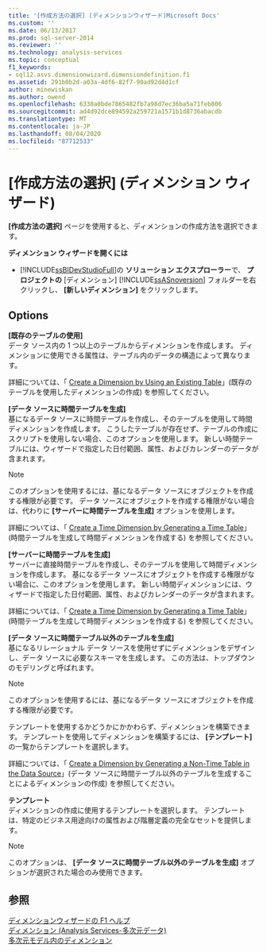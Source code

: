 ```yaml
---
title: '[作成方法の選択] (ディメンションウィザード)Microsoft Docs'
ms.custom: ''
ms.date: 06/13/2017
ms.prod: sql-server-2014
ms.reviewer: ''
ms.technology: analysis-services
ms.topic: conceptual
f1_keywords:
- sql12.asvs.dimensionwizard.dimensiondefinition.f1
ms.assetid: 291b0b2d-a03a-4df6-82f7-90ad92d4d1cf
author: minewiskan
ms.author: owend
ms.openlocfilehash: 6338a0bde7865482fb7a98d7ec36ba5a71feb806
ms.sourcegitcommit: ad4d92dce894592a259721a1571b1d8736abacdb
ms.translationtype: MT
ms.contentlocale: ja-JP
ms.lasthandoff: 08/04/2020
ms.locfileid: "87712533"
---
```

# <a name="select-creation-method-dimension-wizard"></a>[作成方法の選択] (ディメンション ウィザード)
  **[作成方法の選択]** ページを使用すると、ディメンションの作成方法を選択できます。  
  
 **ディメンション ウィザードを開くには**  
  
-   [!INCLUDE[ssBIDevStudioFull](../includes/ssbidevstudiofull-md.md)]の **ソリューション エクスプローラー**で、 **プロジェクトの** [ディメンション] [!INCLUDE[ssASnoversion](../includes/ssasnoversion-md.md)] フォルダーを右クリックし、 **[新しいディメンション]** をクリックします。  
  
## <a name="options"></a>Options  
 **[既存のテーブルの使用]**  
 データ ソース内の 1 つ以上のテーブルからディメンションを作成します。 ディメンションに使用できる属性は、テーブル内のデータの構造によって異なります。  
  
 詳細については、「 [Create a Dimension by Using an Existing Table](multidimensional-models/create-a-dimension-by-using-an-existing-table.md)」(既存のテーブルを使用したディメンションの作成) を参照してください。  
  
 **[データ ソースに時間テーブルを生成]**  
 基になるデータ ソースに時間テーブルを作成し、そのテーブルを使用して時間ディメンションを作成します。 こうしたテーブルが存在せず、テーブルの作成にスクリプトを使用しない場合、このオプションを使用します。 新しい時間テーブルには、ウィザードで指定した日付範囲、属性、およびカレンダーのデータが含まれます。  
  
> [!NOTE]  
>  このオプションを使用するには、基になるデータ ソースにオブジェクトを作成する権限が必要です。 データ ソースにオブジェクトを作成する権限がない場合は、代わりに **[サーバーに時間テーブルを生成]** オプションを使用します。  
  
 詳細については、「 [Create a Time Dimension by Generating a Time Table](multidimensional-models/create-a-time-dimension-by-generating-a-time-table.md)」(時間テーブルを生成して時間ディメンションを作成する) を参照してください。  
  
 **[サーバーに時間テーブルを生成]**  
 サーバーに直接時間テーブルを作成し、そのテーブルを使用して時間ディメンションを作成します。 基になるデータ ソースにオブジェクトを作成する権限がない場合に、このオプションを使用します。 新しい時間ディメンションには、ウィザードで指定した日付範囲、属性、およびカレンダーのデータが含まれます。  
  
 詳細については、「 [Create a Time Dimension by Generating a Time Table](multidimensional-models/create-a-time-dimension-by-generating-a-time-table.md)」(時間テーブルを生成して時間ディメンションを作成する) を参照してください。  
  
 **[データ ソースに時間テーブル以外のテーブルを生成]**  
 基になるリレーショナル データ ソースを使用せずにディメンションをデザインし、データ ソースに必要なスキーマを生成します。 この方法は、トップダウンのモデリングと呼ばれます。  
  
> [!NOTE]  
>  このオプションを使用するには、基になるデータ ソースにオブジェクトを作成する権限が必要です。  
  
 テンプレートを使用するかどうかにかかわらず、ディメンションを構築できます。 テンプレートを使用してディメンションを構築するには、 **[テンプレート]** の一覧からテンプレートを選択します。  
  
 詳細については、「 [Create a Dimension by Generating a Non-Time Table in the Data Source](multidimensional-models/create-a-dimension-by-generating-a-non-time-table-in-the-data-source.md)」(データ ソースに時間テーブル以外のテーブルを生成することによるディメンションの作成) を参照してください。  
  
 **テンプレート**  
 ディメンションの作成に使用するテンプレートを選択します。 テンプレートは、特定のビジネス用途向けの属性および階層定義の完全なセットを提供します。  
  
> [!NOTE]  
>  このオプションは、 **[データ ソースに時間テーブル以外のテーブルを生成]** オプションが選択された場合のみ使用できます。  
  
## <a name="see-also"></a>参照  
 [ディメンションウィザードの F1 ヘルプ](dimension-wizard-f1-help.md)   
 [ディメンション &#40;Analysis Services-多次元データ&#41;](multidimensional-models-olap-logical-dimension-objects/dimensions-analysis-services-multidimensional-data.md)   
 [多次元モデル内のディメンション](multidimensional-models/dimensions-in-multidimensional-models.md)  
  
  

